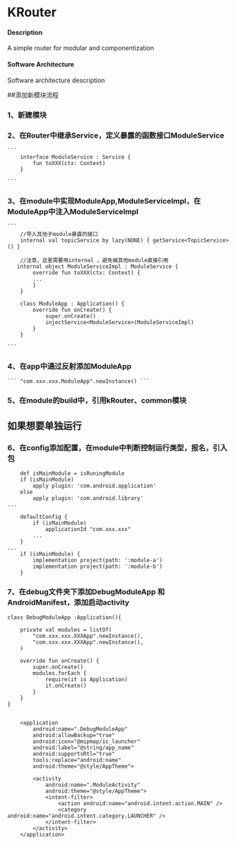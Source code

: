 # KRouter

#### Description
A simple router for modular and componentization

#### Software Architecture
Software architecture description


##添加新模块流程

### 1、新建模块
### 2、在Router中继承Service，定义暴露的函数接口ModuleService
    ```
        interface ModuleService : Service {
            fun toXXX(ctx: Context)
        }

    ```
### 3、在module中实现ModuleApp,ModuleServiceImpl，在ModuleApp中注入ModuleServiceImpl
    ```
        //导入其他子module暴露的接口
        internal val topicService by lazy(NONE) { getService<TopicService>() }

        //注意，这里需要用internal ，避免被其他module直接引用
       internal object ModuleServiceImpl : ModuleService {
            override fun toXXX(ctx: Context) {
            ...
            }
        }

        class ModuleApp : Application() {
            override fun onCreate() {
                super.onCreate()
                injectService<ModuleService>(ModuleServiceImpl)
            }
        }

    ```
### 4、在app中通过反射添加ModuleApp
    ``` "com.xxx.xxx.ModuleApp".newInstance() ```


### 5、在module的build中，引用kRouter、common模块

## 如果想要单独运行

### 6、在config添加配置，在module中判断控制运行类型，报名，引入包
```
    def isMainModule = isRuningModule
    if (isMainModule)
        apply plugin: 'com.android.application'
    else
        apply plugin: 'com.android.library'
...

    defaultConfig {
        if (isMainModule)
            applicationId "com.xxx.xxx"
        ...
    }
...
    if (isMainModule) {
        implementation project(path: ':module-a')
        implementation project(path: ':module-b')
    }

```

### 7、在debug文件夹下添加DebugModuleApp 和 AndroidManifest，添加启动activity
```
class DebugModuleApp :Application(){

    private val modules = listOf(
        "com.xxx.xxx.XXXApp".newInstance(),
        "com.xxx.xxx.XXXApp".newInstance(),
    )

    override fun onCreate() {
        super.onCreate()
        modules.forEach {
            require(it is Application)
            it.onCreate()
        }
    }
}


    <application
        android:name=".DebugModuleApp"
        android:allowBackup="true"
        android:icon="@mipmap/ic_launcher"
        android:label="@string/app_name"
        android:supportsRtl="true"
        tools:replace="android:name"
        android:theme="@style/AppTheme">

        <activity
            android:name=".ModuleActivity"
            android:theme="@style/AppTheme">
            <intent-filter>
                <action android:name="android.intent.action.MAIN" />
                <category android:name="android.intent.category.LAUNCHER" />
            </intent-filter>
        </activity>
    </application>


```
